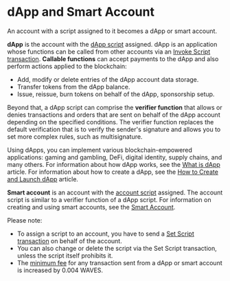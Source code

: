 # dApp and Smart Account

An account with a script assigned to it becomes a dApp or smart account.

**dApp** is the account with the [dApp script](/en/ride/script/script-types/dapp-script) assigned. dApp is an application whose functions can be called from other accounts via an [Invoke Script transaction](/en/blockchain/transaction-type/invoke-script-transaction). **Callable functions** can accept payments to the dApp and also perform actions applied to the blockchain:

* Add, modify or delete entries of the dApp account data storage.
* Transfer tokens from the dApp balance.
* Issue, reissue, burn tokens on behalf of the dApp, sponsorship setup.

Beyond that, a dApp script can comprise the **verifier function** that allows or denies transactions and orders that are sent on behalf of the dApp account depending on the specified conditions. The verifier function replaces the default verification that is to verify the sender's signature and allows you to set more complex rules, such as multisignature.

Using dApps, you can implement various blockchain-empowered applications: gaming and gambling, DeFi, digital identity, supply chains, and many others. For information about how dApp works, see the [What is dApp](/en/building-apps/smart-contracts/what-is-a-dapp) article. For information about how to create a dApp, see the [How to Create and Launch dApp](/en/building-apps/smart-contracts/writing-dapps) article.

**Smart account** is an account with the [account script](/en/ride/script/script-types/account-script) assigned. The account script is similar to a verifier function of a dApp script. For information on creating and using smart accounts, see the [Smart Account](/en/building-apps/smart-contracts/what-is-smart-account).

Please note:

* To assign a script to an account, you have to send a [Set Script transaction](/en/blockchain/transaction-type/set-script-transaction) on behalf of the account.
* You can also change or delete the script via the Set Script transaction, unless the script itself prohibits it.
* The [minimum fee](/en/blockchain/transaction/transaction-fee) for any transaction sent from a dApp or smart account is increased by 0.004 WAVES.
